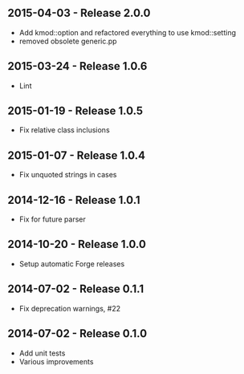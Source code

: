 ## 2015-04-03 - Release 2.0.0

- Add kmod::option and refactored everything to use kmod::setting
- removed obsolete generic.pp

## 2015-03-24 - Release 1.0.6

- Lint

## 2015-01-19 - Release 1.0.5

- Fix relative class inclusions

## 2015-01-07 - Release 1.0.4

- Fix unquoted strings in cases

## 2014-12-16 - Release 1.0.1

- Fix for future parser

## 2014-10-20 - Release 1.0.0

- Setup automatic Forge releases

## 2014-07-02 - Release 0.1.1

- Fix deprecation warnings, #22

## 2014-07-02 - Release 0.1.0

- Add unit tests
- Various improvements
